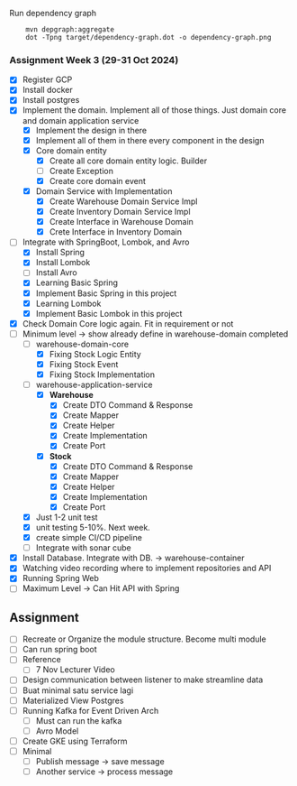 Run dependency graph
```commandline
    mvn depgraph:aggregate  
    dot -Tpng target/dependency-graph.dot -o dependency-graph.png
```

### Assignment Week 3 (29-31 Oct 2024)
- [x] Register GCP
- [x] Install docker 
- [x] Install postgres
- [x] Implement the domain. Implement all of those things. Just domain core and domain application service
    - [x] Implement the design in there
    - [x] Implement all of them in there every component in the design
    - [x] Core domain entity
      - [x] Create all core domain entity logic. Builder
      - [ ] Create Exception
      - [x] Create core domain event 
    - [x] Domain Service with Implementation
      - [x] Create Warehouse Domain Service Impl
      - [x] Create Inventory Domain Service Impl
      - [x] Create Interface in Warehouse Domain
      - [x] Crete Interface in Inventory Domain
- [ ] Integrate with SpringBoot, Lombok, and Avro
  - [x] Install Spring
  - [x] Install Lombok
  - [ ] Install Avro
  - [x] Learning Basic Spring
  - [x] Implement Basic Spring in this project
  - [x] Learning Lombok
  - [x] Implement Basic Lombok in this project
- [x] Check Domain Core logic again. Fit in requirement or not
- [ ] Minimum level -> show already define in warehouse-domain completed 
  - [ ] warehouse-domain-core
    - [x] Fixing Stock Logic Entity
    - [x] Fixing Stock Event
    - [x] Fixing Stock Implementation
  - [ ] warehouse-application-service
    - [x] **Warehouse**
      - [x] Create DTO Command & Response
      - [x] Create Mapper 
      - [x] Create Helper
      - [x] Create Implementation
      - [x] Create Port      
    - [x] **Stock**
        - [x] Create DTO Command & Response
        - [x] Create Mapper
        - [x] Create Helper
        - [x] Create Implementation
        - [x] Create Port
  - [x] Just 1-2 unit test
  - [x] unit testing 5-10%. Next week. 
  - [x] create simple CI/CD pipeline 
  - [ ] Integrate with sonar cube 
- [x] Install Database. Integrate with DB. -> warehouse-container
- [x] Watching video recording where to implement repositories and API
- [x] Running Spring Web
- [ ] Maximum Level -> Can Hit API with Spring 

## Assignment
- [ ] Recreate or Organize the module structure. Become multi module 
- [ ] Can run spring boot 
- [ ] Reference 
  - [ ] 7 Nov Lecturer Video 
- [ ] Design communication between listener to make streamline data 
- [ ] Buat minimal satu service lagi
- [ ] Materialized View Postgres
- [ ] Running Kafka for Event Driven Arch
  - [ ] Must can run the kafka
  - [ ] Avro Model 
- [ ] Create GKE using Terraform 
- [ ] Minimal
  - [ ] Publish message -> save message
  - [ ] Another service -> process message 